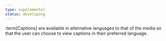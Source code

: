 ```yaml
---
type: supplemental
status: developing
---
```


:term[Captions] are available in alternative languages to that of the media so that the user can choose to view captions in their preferred language.